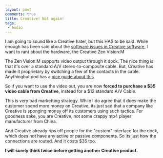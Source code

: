 ```yaml
---
layout: post
comments: true
title: Creative! Not again!
tags:
 - Audio
---
```


I am going to sound like a Creative hater, but this HAS to be said. While enough has been said about the [software issues in Creative software][0], I want to rant about the hardware, the Creative Zen Vision:M

The Zen Vision:M supports video output through it dock. The nice thing is that it's over a standard A/V stereo-to-composite cable. But, Creative has made it proprietary by switching a few of the contacts in the cable. Anythingbutipod has a [nice guide about this][1].

So if you want to use the video out, you are now **forced to purchase a $35 video cable from Creative**, instead for a $12 standard A/V Cable.

This is very bad marketting strategy. While I do agree that it does make the customer spend more money on Creative, its just sad that a company like Creative is sponging money off its customers using such tactics. For goodness sake, you are Creative, not some crappy mp4 player manufacturer from China.

And Creative already rips off people for the "custom" interface for the dock, which does not have any active or passive components. So its just how the connections are routed. And it costs $35 too.

**I will surely think twice before getting another Creative product.**


[0]: http://chinpen.net/blogwhere-creative-fails/
[1]: http://www.anythingbutipod.com/archives/2006/04/zen-vision-m-video-cable-other-4pole-35mm-pinouts.php

